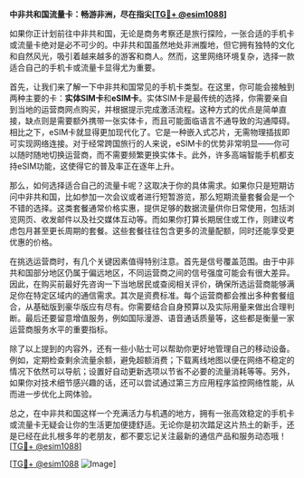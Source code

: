 **中非共和国流量卡：畅游非洲，尽在指尖[[TG💪+ @esim1088](https://t.me/s/esim1088)]**

如果你正计划前往中非共和国，无论是商务考察还是旅行探险，一张合适的手机卡或流量卡绝对是必不可少的。中非共和国虽然地处非洲腹地，但它拥有独特的文化和自然风光，吸引着越来越多的游客和商人。然而，这里网络环境复杂，选择一款适合自己的手机卡或流量卡显得尤为重要。

首先，让我们来了解一下中非共和国常见的手机卡类型。在这里，你可能会接触到两种主要的卡：**实体SIM卡**和**eSIM卡**。实体SIM卡是最传统的选择，你需要亲自到当地的运营商网点购买，并根据提示完成激活流程。这种方式的优点是简单直接，缺点则是需要额外携带一张实体卡，而且可能面临语言不通导致的沟通障碍。相比之下，eSIM卡就显得更加现代化了。它是一种嵌入式芯片，无需物理插拔即可实现网络连接。对于经常跨国旅行的人来说，eSIM卡的优势非常明显——你可以随时随地切换运营商，而不需要频繁更换实体卡。此外，许多高端智能手机都支持eSIM功能，这使得它的普及率正在逐年上升。

那么，如何选择适合自己的流量卡呢？这取决于你的具体需求。如果你只是短期访问中非共和国，比如参加一次会议或者进行短暂游览，那么短期流量套餐会是一个不错的选择。这类套餐通常价格实惠，提供足够的数据流量供你日常使用，包括浏览网页、收发邮件以及社交媒体互动等。而如果你打算长期居住或工作，则建议考虑包月甚至更长周期的套餐。这些套餐往往包含更多的流量配额，同时还能享受更优惠的价格。

在挑选运营商时，有几个关键因素值得特别注意。首先是信号覆盖范围。由于中非共和国部分地区仍属于偏远地区，不同运营商之间的信号强度可能会有很大差异。因此，在购买前最好先咨询一下当地居民或查阅相关评价，确保所选运营商能够满足你在特定区域内的通信需求。其次是资费标准。每个运营商都会推出多种套餐组合，从基础版到豪华版应有尽有。你需要结合自身预算以及实际用量来做出合理判断。最后还要留意增值服务，例如国际漫游、语音通话质量等，这些都是衡量一家运营商服务水平的重要指标。

除了以上提到的内容外，还有一些小贴士可以帮助你更好地管理自己的移动设备。例如，定期检查剩余流量余额，避免超额消费；下载离线地图以便在网络不稳定的情况下依然可以导航；设置好自动更新选项以节省不必要的流量消耗等等。另外，如果你对技术细节感兴趣的话，还可以尝试通过第三方应用程序监控网络性能，从而进一步优化上网体验。

总之，在中非共和国这样一个充满活力与机遇的地方，拥有一张高效稳定的手机卡或流量卡无疑会让你的生活更加便捷舒适。无论你是初次踏足这片热土的新手，还是已经在此扎根多年的老朋友，都不要忘记关注最新的通信产品和服务动态哦！[[TG💪+ @esim1088](https://t.me/s/esim1088)]

[[TG💪+ @esim1088](https://t.me/s/esim1088) ![Image](https://i.postimg.cc/4NQfJmqS/Snipaste-2025-05-13-00-14-12.png)]